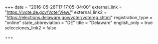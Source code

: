 +++
date = "2016-05-26T17:17:05-04:00"
external_link = "https://ivote.de.gov/VoterView/"
external_link2 = "https://elections.delaware.gov/voter/votereg.shtml"
registration_type = "online"
state_abbreviation = "DE"
title = "Delaware"
english_only = true
selecciones_link2 = false

+++
